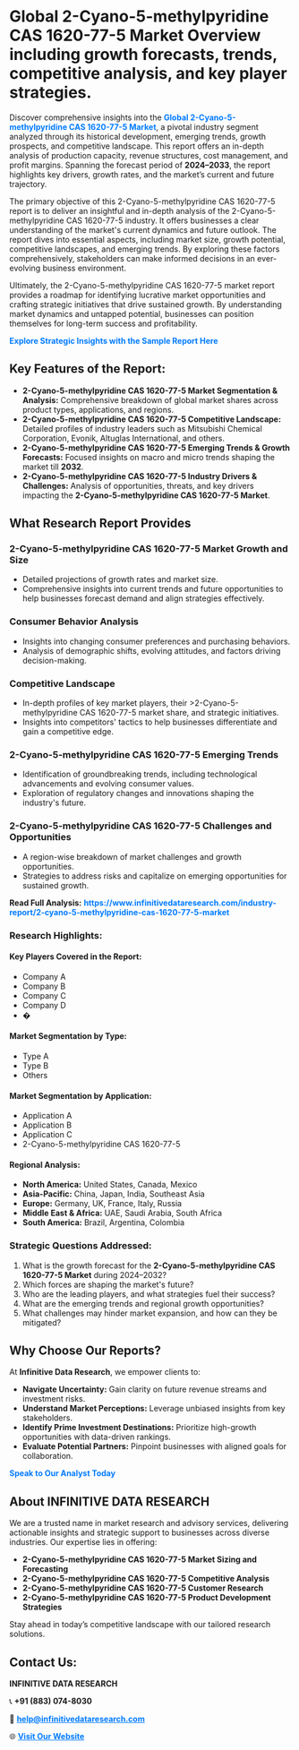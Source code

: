 <h1>Global 2-Cyano-5-methylpyridine CAS 1620-77-5 Market Overview including growth forecasts, trends, competitive analysis, and key player strategies.</h1>
<p>
Discover comprehensive insights into the 
<a href="https://www.infinitivedataresearch.com/industry-report/2-cyano-5-methylpyridine-cas-1620-77-5-market" rel="dofollow" style="color: #007BFF; text-decoration: none;"><strong>Global 2-Cyano-5-methylpyridine CAS 1620-77-5 Market</strong></a>, a pivotal industry segment analyzed through its historical development, emerging trends, growth prospects, and competitive landscape. This report offers an in-depth analysis of production capacity, revenue structures, cost management, and profit margins. Spanning the forecast period of <strong>2024–2033</strong>, the report highlights key drivers, growth rates, and the market’s current and future trajectory.
</p>
<p>
The primary objective of this 2-Cyano-5-methylpyridine CAS 1620-77-5 report is to deliver an insightful and in-depth analysis of the 2-Cyano-5-methylpyridine CAS 1620-77-5 industry. It offers businesses a clear understanding of the market's current dynamics and future outlook. The report dives into essential aspects, including market size, growth potential, competitive landscapes, and emerging trends. By exploring these factors comprehensively, stakeholders can make informed decisions in an ever-evolving business environment.
</p>
<p>
Ultimately, the 2-Cyano-5-methylpyridine CAS 1620-77-5 market report provides a roadmap for identifying lucrative market opportunities and crafting strategic initiatives that drive sustained growth. By understanding market dynamics and untapped potential, businesses can position themselves for long-term success and profitability.
</p>
<p>
<a href="https://www.infinitivedataresearch.com/request-sample/reportId=104305" style="color: #007BFF; text-decoration: none;"><strong>Explore Strategic Insights with the Sample Report Here</strong></a>
</p>

<h2>Key Features of the Report:</h2>
<ul>
<li><strong>2-Cyano-5-methylpyridine CAS 1620-77-5 Market Segmentation & Analysis:</strong> Comprehensive breakdown of global market shares across product types, applications, and regions.</li>
<li><strong>2-Cyano-5-methylpyridine CAS 1620-77-5 Competitive Landscape:</strong> Detailed profiles of industry leaders such as Mitsubishi Chemical Corporation, Evonik, Altuglas International, and others.</li>
<li><strong>2-Cyano-5-methylpyridine CAS 1620-77-5 Emerging Trends & Growth Forecasts:</strong> Focused insights on macro and micro trends shaping the market till <strong>2032</strong>.</li>
<li><strong>2-Cyano-5-methylpyridine CAS 1620-77-5 Industry Drivers & Challenges:</strong> Analysis of opportunities, threats, and key drivers impacting the <strong>2-Cyano-5-methylpyridine CAS 1620-77-5 Market</strong>.</li>
</ul>

<h2>What Research Report Provides</h2>
<h3>2-Cyano-5-methylpyridine CAS 1620-77-5 Market Growth and Size</h3>
<ul>
<li>Detailed projections of growth rates and market size.</li>
<li>Comprehensive insights into current trends and future opportunities to help businesses forecast demand and align strategies effectively.</li>
</ul>

<h3>Consumer Behavior Analysis</h3>
<ul>
<li>Insights into changing consumer preferences and purchasing behaviors.</li>
<li>Analysis of demographic shifts, evolving attitudes, and factors driving decision-making.</li>
</ul>

<h3>Competitive Landscape</h3>
<ul>
<li>In-depth profiles of key market players, their >2-Cyano-5-methylpyridine CAS 1620-77-5 market share, and strategic initiatives.</li>
<li>Insights into competitors' tactics to help businesses differentiate and gain a competitive edge.</li>
</ul>

<h3>2-Cyano-5-methylpyridine CAS 1620-77-5 Emerging Trends</h3>
<ul>
<li>Identification of groundbreaking trends, including technological advancements and evolving consumer values.</li>
<li>Exploration of regulatory changes and innovations shaping the industry's future.</li>
</ul>

<h3>2-Cyano-5-methylpyridine CAS 1620-77-5 Challenges and Opportunities</h3>
<ul>
<li>A region-wise breakdown of market challenges and growth opportunities.</li>
<li>Strategies to address risks and capitalize on emerging opportunities for sustained growth.</li>
</ul>
<p><strong>Read Full Analysis:</strong> <a href="https://www.infinitivedataresearch.com/industry-report/2-cyano-5-methylpyridine-cas-1620-77-5-market" rel="dofollow" style="color: #007BFF; text-decoration: none;"><strong>https://www.infinitivedataresearch.com/industry-report/2-cyano-5-methylpyridine-cas-1620-77-5-market</strong></a></p>
<h3>Research Highlights:</h3>
<h4>Key Players Covered in the Report:</h4>
<ul><li>Company A</li><li>Company B</li><li>Company C</li><li>Company D</li><li>�</li></ul>
<h4>Market Segmentation by Type:</h4>
<ul><li>Type A</li><li>Type B</li><li>Others</li></ul>
<h4>Market Segmentation by Application:</h4>
<ul><li>Application A</li><li>Application B</li><li>Application C</li><li>2-Cyano-5-methylpyridine CAS 1620-77-5</li></ul>

<h4>Regional Analysis:</h4>
<ul>
<li><strong>North America:</strong> United States, Canada, Mexico</li>
<li><strong>Asia-Pacific:</strong> China, Japan, India, Southeast Asia</li>
<li><strong>Europe:</strong> Germany, UK, France, Italy, Russia</li>
<li><strong>Middle East & Africa:</strong> UAE, Saudi Arabia, South Africa</li>
<li><strong>South America:</strong> Brazil, Argentina, Colombia</li>
</ul>

<h3>Strategic Questions Addressed:</h3>
<ol>
<li>What is the growth forecast for the <strong>2-Cyano-5-methylpyridine CAS 1620-77-5 Market</strong> during 2024–2032?</li>
<li>Which forces are shaping the market's future?</li>
<li>Who are the leading players, and what strategies fuel their success?</li>
<li>What are the emerging trends and regional growth opportunities?</li>
<li>What challenges may hinder market expansion, and how can they be mitigated?</li>
</ol>

<h2>Why Choose Our Reports?</h2>
<p>At <strong>Infinitive Data Research</strong>, we empower clients to:</p>
<ul>
<li><strong>Navigate Uncertainty:</strong> Gain clarity on future revenue streams and investment risks.</li>
<li><strong>Understand Market Perceptions:</strong> Leverage unbiased insights from key stakeholders.</li>
<li><strong>Identify Prime Investment Destinations:</strong> Prioritize high-growth opportunities with data-driven rankings.</li>
<li><strong>Evaluate Potential Partners:</strong> Pinpoint businesses with aligned goals for collaboration.</li>
</ul>
<p><a href="https://www.infinitivedataresearch.com/industry-report/2-cyano-5-methylpyridine-cas-1620-77-5-market" rel="dofollow" style="color: #007BFF; text-decoration: none;"><strong>Speak to Our Analyst Today</strong></a></p>

<h2>About INFINITIVE DATA RESEARCH</h2>
<p>We are a trusted name in market research and advisory services, delivering actionable insights and strategic support to businesses across diverse industries. Our expertise lies in offering:</p>
<ul>
<li><strong>2-Cyano-5-methylpyridine CAS 1620-77-5 Market Sizing and Forecasting</strong></li>
<li><strong>2-Cyano-5-methylpyridine CAS 1620-77-5 Competitive Analysis</strong></li>
<li><strong>2-Cyano-5-methylpyridine CAS 1620-77-5 Customer Research</strong></li>
<li><strong>2-Cyano-5-methylpyridine CAS 1620-77-5 Product Development Strategies</strong></li>
</ul>
<p>Stay ahead in today’s competitive landscape with our tailored research solutions.</p>

<h2>Contact Us:</h2>
<p><strong>INFINITIVE DATA RESEARCH</strong></p>
<p>📞 <strong>+91 (883) 074-8030</strong></p>
<p>📧 <strong><a href="mailto:help@infinitivedataresearch.com" style="color: #007BFF;">help@infinitivedataresearch.com</a></strong></p>
<p>🌐 <strong><a href="https://www.infinitivedataresearch.com" rel="dofollow" style="color: #007BFF;">Visit Our Website</a></strong></p>